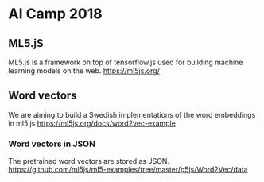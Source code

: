 # AI Camp 2018

## ML5.jS
ML5.js is a framework on top of tensorflow.js used for building machine learning models on the web.
https://ml5js.org/

## Word vectors
We are aiming to build a Swedish implementations of the word embeddings in ml5.js
https://ml5js.org/docs/word2vec-example

### Word vectors in JSON
The pretrained word vectors are stored as JSON.
https://github.com/ml5js/ml5-examples/tree/master/p5js/Word2Vec/data





